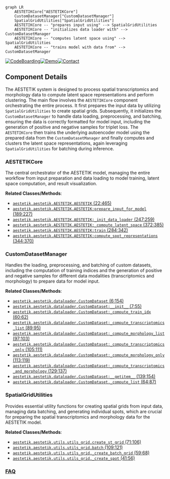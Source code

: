```mermaid
graph LR
    AESTETIKCore["AESTETIKCore"]
    CustomDatasetManager["CustomDatasetManager"]
    SpatialGridUtilities["SpatialGridUtilities"]
    AESTETIKCore -- "prepares input using" --> SpatialGridUtilities
    AESTETIKCore -- "initializes data loader with" --> CustomDatasetManager
    AESTETIKCore -- "computes latent space using" --> SpatialGridUtilities
    AESTETIKCore -- "trains model with data from" --> CustomDatasetManager
```
[![CodeBoarding](https://img.shields.io/badge/Generated%20by-CodeBoarding-9cf?style=flat-square)](https://github.com/CodeBoarding/CodeBoarding)[![Demo](https://img.shields.io/badge/Try%20our-Demo-blue?style=flat-square)](https://www.codeboarding.org/demo)[![Contact](https://img.shields.io/badge/Contact%20us%20-%20contact@codeboarding.org-lightgrey?style=flat-square)](mailto:contact@codeboarding.org)

## Component Details

The AESTETIK system is designed to process spatial transcriptomics and morphology data to compute latent space representations and perform clustering. The main flow involves the `AESTETIKCore` component orchestrating the entire process. It first prepares the input data by utilizing `SpatialGridUtilities` to create spatial grids. Subsequently, it initializes the `CustomDatasetManager` to handle data loading, preprocessing, and batching, ensuring the data is correctly formatted for model input, including the generation of positive and negative samples for triplet loss. The `AESTETIKCore` then trains the underlying autoencoder model using the prepared data from the `CustomDatasetManager` and finally computes and clusters the latent space representations, again leveraging `SpatialGridUtilities` for batching during inference.

### AESTETIKCore
The central orchestrator of the AESTETIK model, managing the entire workflow from input preparation and data loading to model training, latent space computation, and result visualization.


**Related Classes/Methods**:

- <a href="https://github.com/ratschlab/aestetik/blob/master/aestetik/AESTETIK.py#L22-L465" target="_blank" rel="noopener noreferrer">`aestetik.aestetik.AESTETIK.AESTETIK` (22:465)</a>
- <a href="https://github.com/ratschlab/aestetik/blob/master/aestetik/AESTETIK.py#L189-L227" target="_blank" rel="noopener noreferrer">`aestetik.aestetik.AESTETIK.AESTETIK:prepare_input_for_model` (189:227)</a>
- <a href="https://github.com/ratschlab/aestetik/blob/master/aestetik/AESTETIK.py#L247-L259" target="_blank" rel="noopener noreferrer">`aestetik.aestetik.AESTETIK.AESTETIK:_init_data_loader` (247:259)</a>
- <a href="https://github.com/ratschlab/aestetik/blob/master/aestetik/AESTETIK.py#L372-L385" target="_blank" rel="noopener noreferrer">`aestetik.aestetik.AESTETIK.AESTETIK:_compute_latent_space` (372:385)</a>
- <a href="https://github.com/ratschlab/aestetik/blob/master/aestetik/AESTETIK.py#L284-L342" target="_blank" rel="noopener noreferrer">`aestetik.aestetik.AESTETIK.AESTETIK:train` (284:342)</a>
- <a href="https://github.com/ratschlab/aestetik/blob/master/aestetik/AESTETIK.py#L344-L370" target="_blank" rel="noopener noreferrer">`aestetik.aestetik.AESTETIK.AESTETIK:compute_spot_representations` (344:370)</a>


### CustomDatasetManager
Handles the loading, preprocessing, and batching of custom datasets, including the computation of training indices and the generation of positive and negative samples for different data modalities (transcriptomics and morphology) to prepare data for model input.


**Related Classes/Methods**:

- <a href="https://github.com/ratschlab/aestetik/blob/master/aestetik/dataloader.py#L6-L154" target="_blank" rel="noopener noreferrer">`aestetik.aestetik.dataloader.CustomDataset` (6:154)</a>
- <a href="https://github.com/ratschlab/aestetik/blob/master/aestetik/dataloader.py#L7-L55" target="_blank" rel="noopener noreferrer">`aestetik.aestetik.dataloader.CustomDataset:__init__` (7:55)</a>
- <a href="https://github.com/ratschlab/aestetik/blob/master/aestetik/dataloader.py#L60-L62" target="_blank" rel="noopener noreferrer">`aestetik.aestetik.dataloader.CustomDataset:_compute_train_idx` (60:62)</a>
- <a href="https://github.com/ratschlab/aestetik/blob/master/aestetik/dataloader.py#L89-L95" target="_blank" rel="noopener noreferrer">`aestetik.aestetik.dataloader.CustomDataset:_compute_transcriptomics_list` (89:95)</a>
- <a href="https://github.com/ratschlab/aestetik/blob/master/aestetik/dataloader.py#L97-L103" target="_blank" rel="noopener noreferrer">`aestetik.aestetik.dataloader.CustomDataset:_compute_morphology_list` (97:103)</a>
- <a href="https://github.com/ratschlab/aestetik/blob/master/aestetik/dataloader.py#L105-L111" target="_blank" rel="noopener noreferrer">`aestetik.aestetik.dataloader.CustomDataset:_compute_transcriptomics_only` (105:111)</a>
- <a href="https://github.com/ratschlab/aestetik/blob/master/aestetik/dataloader.py#L113-L119" target="_blank" rel="noopener noreferrer">`aestetik.aestetik.dataloader.CustomDataset:_compute_morphology_only` (113:119)</a>
- <a href="https://github.com/ratschlab/aestetik/blob/master/aestetik/dataloader.py#L129-L137" target="_blank" rel="noopener noreferrer">`aestetik.aestetik.dataloader.CustomDataset:_compute_transcriptomics_and_morphology` (129:137)</a>
- <a href="https://github.com/ratschlab/aestetik/blob/master/aestetik/dataloader.py#L139-L154" target="_blank" rel="noopener noreferrer">`aestetik.aestetik.dataloader.CustomDataset:__getitem__` (139:154)</a>
- <a href="https://github.com/ratschlab/aestetik/blob/master/aestetik/dataloader.py#L64-L87" target="_blank" rel="noopener noreferrer">`aestetik.aestetik.dataloader.CustomDataset._compute_list` (64:87)</a>


### SpatialGridUtilities
Provides essential utility functions for creating spatial grids from input data, managing data batching, and generating individual spots, which are crucial for preparing the spatial transcriptomics and morphology data for the AESTETIK model.


**Related Classes/Methods**:

- <a href="https://github.com/ratschlab/aestetik/blob/master/aestetik/utils/utils_grid.py#L71-L106" target="_blank" rel="noopener noreferrer">`aestetik.aestetik.utils.utils_grid.create_st_grid` (71:106)</a>
- <a href="https://github.com/ratschlab/aestetik/blob/master/aestetik/utils/utils_grid.py#L109-L121" target="_blank" rel="noopener noreferrer">`aestetik.aestetik.utils.utils_grid.batch` (109:121)</a>
- <a href="https://github.com/ratschlab/aestetik/blob/master/aestetik/utils/utils_grid.py#L59-L68" target="_blank" rel="noopener noreferrer">`aestetik.aestetik.utils.utils_grid._create_batch_grid` (59:68)</a>
- <a href="https://github.com/ratschlab/aestetik/blob/master/aestetik/utils/utils_grid.py#L41-L56" target="_blank" rel="noopener noreferrer">`aestetik.aestetik.utils.utils_grid._create_spot` (41:56)</a>




### [FAQ](https://github.com/CodeBoarding/GeneratedOnBoardings/tree/main?tab=readme-ov-file#faq)